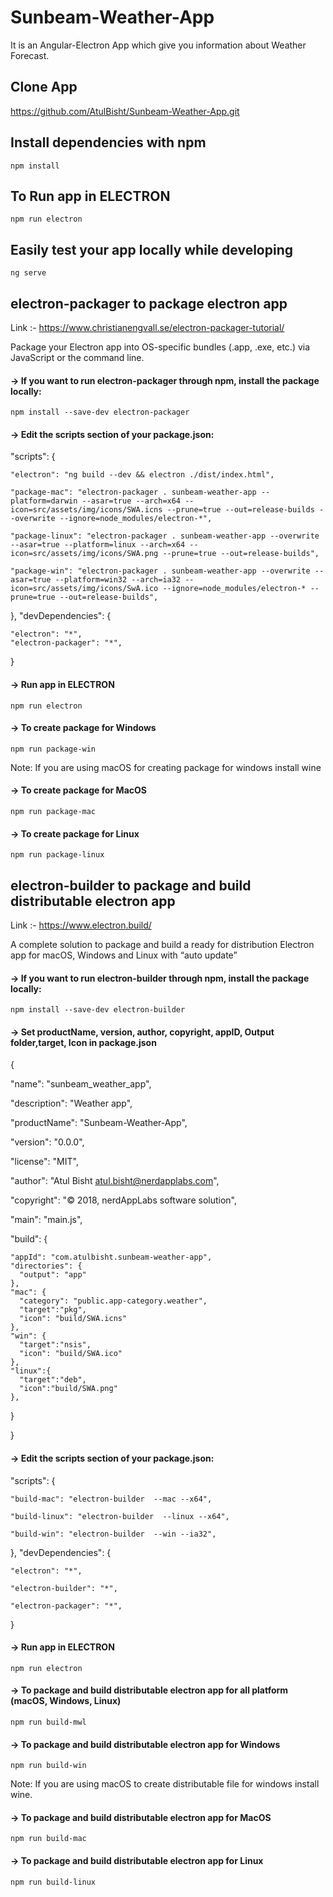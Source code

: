# Sunbeam-Weather-App

It is an Angular-Electron App which give you information about Weather Forecast.

## Clone App
<https://github.com/AtulBisht/Sunbeam-Weather-App.git>

## Install dependencies with npm 

``npm install``

## To Run app in ELECTRON

``npm run electron``

## Easily test your app locally while developing

``ng serve``

## electron-packager to package electron app

Link :- 
<https://www.christianengvall.se/electron-packager-tutorial/>

Package your Electron app into OS-specific bundles (.app, .exe, etc.) via JavaScript or the command line.

#### -> If you want to run electron-packager through npm, install the package locally:

``npm install --save-dev electron-packager``

#### -> Edit the scripts section of your package.json:

 "scripts": {

    "electron": "ng build --dev && electron ./dist/index.html",

    "package-mac": "electron-packager . sunbeam-weather-app --platform=darwin --asar=true --arch=x64 --icon=src/assets/img/icons/SWA.icns --prune=true --out=release-builds --overwrite --ignore=node_modules/electron-*",

    "package-linux": "electron-packager . sunbeam-weather-app --overwrite --asar=true --platform=linux --arch=x64 --icon=src/assets/img/icons/SWA.png --prune=true --out=release-builds",

    "package-win": "electron-packager . sunbeam-weather-app --overwrite --asar=true --platform=win32 --arch=ia32 --icon=src/assets/img/icons/SwA.ico --ignore=node_modules/electron-* --prune=true --out=release-builds",

  },
  "devDependencies": {

    "electron": "*",
    "electron-packager": "*",
    
  } 

  #### -> Run app in ELECTRON

``npm run electron``

#### -> To create package for Windows
``npm run package-win``

Note: If you are using macOS for creating package for windows install wine 

#### -> To create package for MacOS
``npm run package-mac``

#### -> To create package for Linux
``npm run package-linux``

## electron-builder to package and build distributable electron app

Link :- 
 <https://www.electron.build/>

A complete solution to package and build a ready for distribution Electron app for macOS, Windows and Linux with “auto update”

#### -> If you want to run electron-builder through npm, install the package locally:

``npm install --save-dev electron-builder``

#### -> Set productName, version, author, copyright, appID, Output folder,target, Icon in package.json
   {
     
  "name": "sunbeam_weather_app", 

  "description": "Weather app",

  "productName": "Sunbeam-Weather-App",

  "version": "0.0.0",

  "license": "MIT",

  "author": "Atul Bisht <atul.bisht@nerdapplabs.com>",

  "copyright": "© 2018, nerdAppLabs software solution",

  "main": "main.js",

  "build": {

    "appId": "com.atulbisht.sunbeam-weather-app",
    "directories": {
      "output": "app"
    },
    "mac": {
      "category": "public.app-category.weather",
      "target":"pkg",
      "icon": "build/SWA.icns"
    },
    "win": {
      "target":"nsis",
      "icon": "build/SWA.ico"
    },
    "linux":{
      "target":"deb",
      "icon":"build/SWA.png"
    },
  }

}

#### -> Edit the scripts section of your package.json:

"scripts": {
  
    "build-mac": "electron-builder  --mac --x64",

    "build-linux": "electron-builder  --linux --x64",

    "build-win": "electron-builder  --win --ia32",
   
  },
  "devDependencies": {
   
    "electron": "*",

    "electron-builder": "*",

    "electron-packager": "*",
  }

#### -> Run app in ELECTRON

``npm run electron``

#### -> To package and build distributable electron app for all platform (macOS, Windows, Linux) 
``npm run build-mwl``

#### -> To package and build distributable electron app for Windows 
``npm run build-win``

Note: If you are using macOS to create distributable file for windows install wine.

#### -> To package and build distributable electron app for MacOS 
``npm run build-mac``

#### -> To package and build distributable electron app for Linux 
``npm run build-linux``